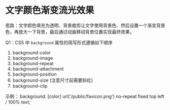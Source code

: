 # 文字颜色渐变流光效果

思路：文字颜色填充为透明、背景裁剪让文字使用背景色、然后设置一个渐变背景色，再放大一下背景，最后通过动画移动背景位置实现最终效果。

Q1：CSS 中 `background` 属性的简写形式遵循如下顺序

1. background-color
1. background-image
1. background-repeat
1. background-attachment
1. background-position
1. background-size (注意尺寸前需要斜杠)
1. background-clip

示例：  background: [color] url('/public/favicon.png') no-repeat fixed top left / 100% text;

